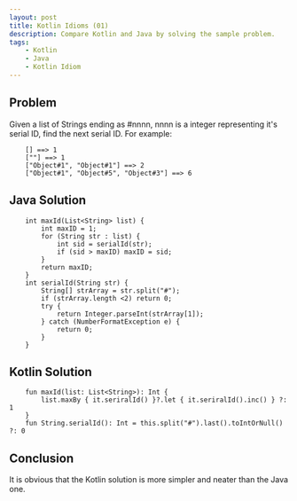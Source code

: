 ```yaml
---
layout: post
title: Kotlin Idioms (01)
description: Compare Kotlin and Java by solving the sample problem.
tags: 
    - Kotlin
    - Java
    - Kotlin Idiom
---
```


## Problem

Given a list of Strings ending as #nnnn, nnnn is a integer representing it's serial ID, find the next serial ID.
For example: 
```
    [] ==> 1
    [""] ==> 1
    ["Object#1", "Object#1"] ==> 2
    ["Object#1", "Object#5", "Object#3"] ==> 6
```

## Java Solution
```
    int maxId(List<String> list) {
        int maxID = 1;
        for (String str : list) {
            int sid = serialId(str);
            if (sid > maxID) maxID = sid;
        }
        return maxID;
    }
    int serialId(String str) {
        String[] strArray = str.split("#");
        if (strArray.length <2) return 0;
        try {
            return Integer.parseInt(strArray[1]);
        } catch (NumberFormatException e) {
            return 0;
        }
    }
```

## Kotlin Solution

```
    fun maxId(list: List<String>): Int {
        list.maxBy { it.seriralId() }?.let { it.seriralId().inc() } ?: 1
    }
    fun String.serialId(): Int = this.split("#").last().toIntOrNull() ?: 0
```

## Conclusion
It is obvious that the Kotlin solution is more simpler and neater than the Java one.

